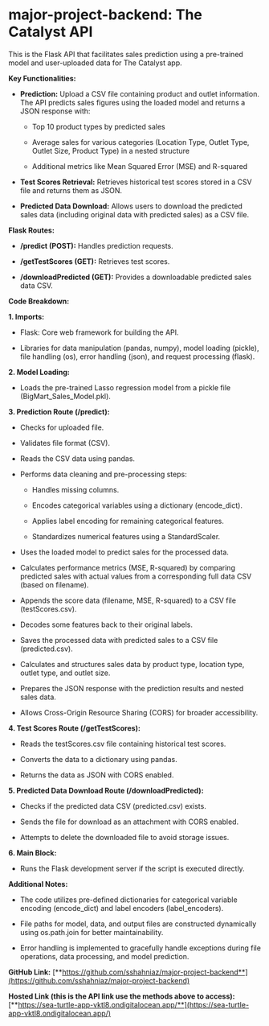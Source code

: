 # major-project-backend: The Catalyst API
This is the Flask API that facilitates sales prediction using a pre-trained model and user-uploaded data for The Catalyst app.

**Key Functionalities:**

*   **Prediction:** Upload a CSV file containing product and outlet information. The API predicts sales figures using the loaded model and returns a JSON response with:
    
    *   Top 10 product types by predicted sales
        
    *   Average sales for various categories (Location Type, Outlet Type, Outlet Size, Product Type) in a nested structure
        
    *   Additional metrics like Mean Squared Error (MSE) and R-squared
        
*   **Test Scores Retrieval:** Retrieves historical test scores stored in a CSV file and returns them as JSON.
    
*   **Predicted Data Download:** Allows users to download the predicted sales data (including original data with predicted sales) as a CSV file.
    

**Flask Routes:**

*   **/predict (POST):** Handles prediction requests.
    
*   **/getTestScores (GET):** Retrieves test scores.
    
*   **/downloadPredicted (GET):** Provides a downloadable predicted sales data CSV.
    

**Code Breakdown:**

**1\. Imports:**

*   Flask: Core web framework for building the API.
    
*   Libraries for data manipulation (pandas, numpy), model loading (pickle), file handling (os), error handling (json), and request processing (flask).
    

**2\. Model Loading:**

*   Loads the pre-trained Lasso regression model from a pickle file (BigMart\_Sales\_Model.pkl).
    

**3\. Prediction Route (/predict):**

*   Checks for uploaded file.
    
*   Validates file format (CSV).
    
*   Reads the CSV data using pandas.
    
*   Performs data cleaning and pre-processing steps:
    
    *   Handles missing columns.
        
    *   Encodes categorical variables using a dictionary (encode\_dict).
        
    *   Applies label encoding for remaining categorical features.
        
    *   Standardizes numerical features using a StandardScaler.
        
*   Uses the loaded model to predict sales for the processed data.
    
*   Calculates performance metrics (MSE, R-squared) by comparing predicted sales with actual values from a corresponding full data CSV (based on filename).
    
*   Appends the score data (filename, MSE, R-squared) to a CSV file (testScores.csv).
    
*   Decodes some features back to their original labels.
    
*   Saves the processed data with predicted sales to a CSV file (predicted.csv).
    
*   Calculates and structures sales data by product type, location type, outlet type, and outlet size.
    
*   Prepares the JSON response with the prediction results and nested sales data.
    
*   Allows Cross-Origin Resource Sharing (CORS) for broader accessibility.
    

**4\. Test Scores Route (/getTestScores):**

*   Reads the testScores.csv file containing historical test scores.
    
*   Converts the data to a dictionary using pandas.
    
*   Returns the data as JSON with CORS enabled.
    

**5\. Predicted Data Download Route (/downloadPredicted):**

*   Checks if the predicted data CSV (predicted.csv) exists.
    
*   Sends the file for download as an attachment with CORS enabled.
    
*   Attempts to delete the downloaded file to avoid storage issues.
    

**6\. Main Block:**

*   Runs the Flask development server if the script is executed directly.
    

**Additional Notes:**

*   The code utilizes pre-defined dictionaries for categorical variable encoding (encode\_dict) and label encoders (label\_encoders).
    
*   File paths for model, data, and output files are constructed dynamically using os.path.join for better maintainability.
    
*   Error handling is implemented to gracefully handle exceptions during file operations, data processing, and model prediction.
    

**GitHub Link:** [**https://github.com/sshahniaz/major-project-backend**](https://github.com/sshahniaz/major-project-backend)

**Hosted Link (this is the API link use the methods above to access):** [**https://sea-turtle-app-vktl8.ondigitalocean.app/**](https://sea-turtle-app-vktl8.ondigitalocean.app/)
